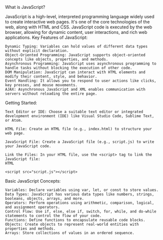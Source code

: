 What is JavaScript?

JavaScript is a high-level, interpreted programming language widely used to create interactive web pages. It's one of the core technologies of the web, along with HTML and CSS. JavaScript code is executed by the web browser, allowing for dynamic content, user interactions, and rich web applications.
Key Features of JavaScript:

    Dynamic Typing: Variables can hold values of different data types without explicit declaration.
    Object-Oriented Programming: JavaScript supports object-oriented concepts like objects, properties, and methods.
    Asynchronous Programming: JavaScript uses asynchronous programming to handle tasks without blocking the execution of other code.
    DOM Manipulation: JavaScript can interact with HTML elements and modify their content, style, and behavior.
    Event Handling: It allows you to respond to user actions like clicks, key presses, and mouse movements.
    AJAX: Asynchronous JavaScript and XML enables communication with servers without reloading the entire page.

Getting Started:

    Text Editor or IDE: Choose a suitable text editor or integrated development environment (IDE) like Visual Studio Code, Sublime Text, or Atom.

    HTML File: Create an HTML file (e.g., index.html) to structure your web page.

    JavaScript File: Create a JavaScript file (e.g., script.js) to write your JavaScript code.

    Link the Files: In your HTML file, use the <script> tag to link the JavaScript file:
    HTML

    <script src="script.js"></script>


Basic JavaScript Concepts:

    Variables: Declare variables using var, let, or const to store values.
    Data Types: JavaScript has various data types like numbers, strings, booleans, objects, arrays, and more.
    Operators: Perform operations using arithmetic, comparison, logical, and assignment operators.
    Control Flow: Use if, else, else if, switch, for, while, and do-while statements to control the flow of your code.
    Functions: Define functions to encapsulate reusable code blocks.
    Objects: Create objects to represent real-world entities with properties and methods.
    Arrays: Store collections of values in an ordered sequence.
